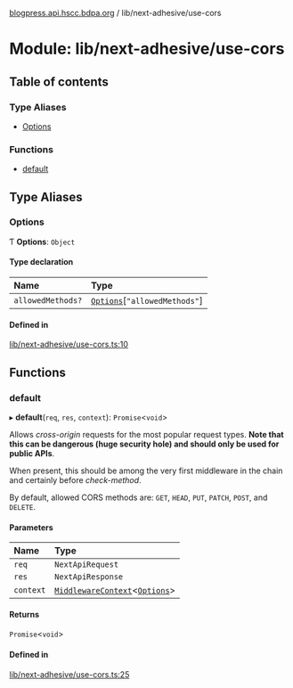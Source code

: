 [blogpress.api.hscc.bdpa.org](../README.md) / lib/next-adhesive/use-cors

# Module: lib/next-adhesive/use-cors

## Table of contents

### Type Aliases

- [Options](lib_next_adhesive_use_cors.md#options)

### Functions

- [default](lib_next_adhesive_use_cors.md#default)

## Type Aliases

### Options

Ƭ **Options**: `Object`

#### Type declaration

| Name | Type |
| :------ | :------ |
| `allowedMethods?` | [`Options`](lib_next_adhesive_check_method.md#options)[``"allowedMethods"``] |

#### Defined in

[lib/next-adhesive/use-cors.ts:10](https://github.com/nhscc/blogpress.api.hscc.bdpa.org/blob/742232e/lib/next-adhesive/use-cors.ts#L10)

## Functions

### default

▸ **default**(`req`, `res`, `context`): `Promise`<`void`\>

Allows _cross-origin_ requests for the most popular request types. **Note
that this can be dangerous (huge security hole) and should only be used for
public APIs**.

When present, this should be among the very first middleware in the chain and
certainly before _check-method_.

By default, allowed CORS methods are: `GET`, `HEAD`, `PUT`, `PATCH`, `POST`,
and `DELETE`.

#### Parameters

| Name | Type |
| :------ | :------ |
| `req` | `NextApiRequest` |
| `res` | `NextApiResponse` |
| `context` | [`MiddlewareContext`](lib_next_api_glue.md#middlewarecontext)<[`Options`](lib_next_adhesive_use_cors.md#options)\> |

#### Returns

`Promise`<`void`\>

#### Defined in

[lib/next-adhesive/use-cors.ts:25](https://github.com/nhscc/blogpress.api.hscc.bdpa.org/blob/742232e/lib/next-adhesive/use-cors.ts#L25)
